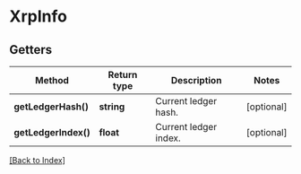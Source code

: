 # XrpInfo

## Getters

Method | Return type | Description | Notes
------------ | ------------- | ------------- | -------------
**getLedgerHash()** | **string** | Current ledger hash. | [optional]
**getLedgerIndex()** | **float** | Current ledger index. | [optional]

[[Back to Index]](../index.md)
